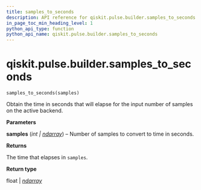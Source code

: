 ```yaml
---
title: samples_to_seconds
description: API reference for qiskit.pulse.builder.samples_to_seconds
in_page_toc_min_heading_level: 1
python_api_type: function
python_api_name: qiskit.pulse.builder.samples_to_seconds
---
```


<span id="qiskit-pulse-builder-samples-to-seconds" />

# qiskit.pulse.builder.samples\_to\_seconds

<span id="qiskit.pulse.builder.samples_to_seconds" />

`samples_to_seconds(samples)`

Obtain the time in seconds that will elapse for the input number of samples on the active backend.

**Parameters**

**samples** (*int |* [*ndarray*](https://numpy.org/doc/stable/reference/generated/numpy.ndarray.html#numpy.ndarray "(in NumPy v1.25)")) – Number of samples to convert to time in seconds.

**Returns**

The time that elapses in `samples`.

**Return type**

float | [*ndarray*](https://numpy.org/doc/stable/reference/generated/numpy.ndarray.html#numpy.ndarray "(in NumPy v1.25)")

